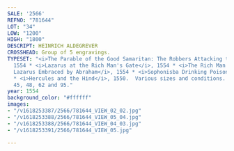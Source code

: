 ```yaml
---
SALE: '2566'
REFNO: "781644"
LOT: "34"
LOW: "1200"
HIGH: "1800"
DESCRIPT: HEINRICH ALDEGREVER
CROSSHEAD: Group of 5 engravings.
TYPESET: "<i>The Parable of the Good Samaritan: The Robbers Attacking the Travelers</i>,
  1554 * <i>Lazarus at the Rich Man's Gate</i>, 1554 * <i>The Rich Man in Hell, Seeing
  Lazarus Embraced by Abraham</i>, 1554 * <i>Sophonisba Drinking Poison</i>, 1553
  * <i>Hercules and the Hind</i>, 1550.  Various sizes and conditions.  Bartsch 40,
  45, 48, 62 and 95."
year: 1554
background_color: "#ffffff"
images:
- "/v1618253387/2566/781644_VIEW_02_02.jpg"
- "/v1618253388/2566/781644_VIEW_05_04.jpg"
- "/v1618253388/2566/781644_VIEW_04_03.jpg"
- "/v1618253391/2566/781644_VIEW_05.jpg"

---
```


